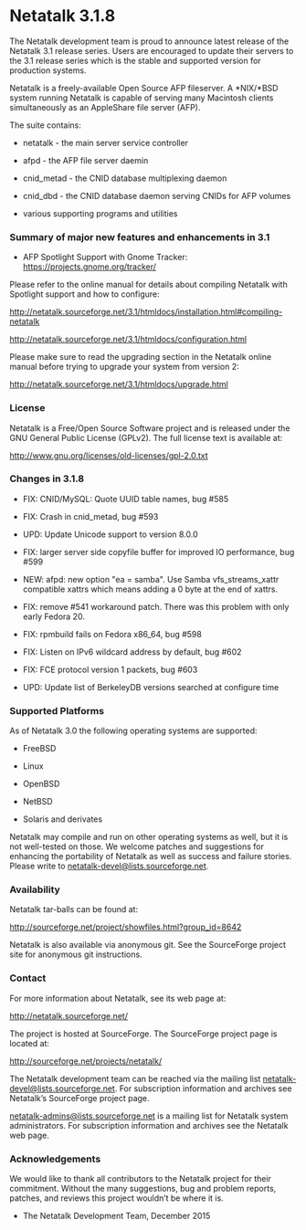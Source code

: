 # Netatalk 3.1.8

The Netatalk development team is proud to announce latest release of the
Netatalk 3.1 release series. Users are encouraged to update their
servers to the 3.1 release series which is the stable and supported
version for production systems.

Netatalk is a freely-available Open Source AFP fileserver. A \*NIX/\*BSD
system running Netatalk is capable of serving many Macintosh clients
simultaneously as an AppleShare file server (AFP).

The suite contains:

- netatalk - the main server service controller

- afpd - the AFP file server daemin

- cnid_metad - the CNID database multiplexing daemon

- cnid_dbd - the CNID database daemon serving CNIDs for AFP volumes

- various supporting programs and utilities

### Summary of major new features and enhancements in 3.1

- AFP Spotlight Support with Gnome Tracker:
  <https://projects.gnome.org/tracker/>

Please refer to the online manual for details about compiling Netatalk
with Spotlight support and how to configure:

<http://netatalk.sourceforge.net/3.1/htmldocs/installation.html#compiling-netatalk>

<http://netatalk.sourceforge.net/3.1/htmldocs/configuration.html>

Please make sure to read the upgrading section in the Netatalk online
manual before trying to upgrade your system from version 2:

<http://netatalk.sourceforge.net/3.1/htmldocs/upgrade.html>

### License

Netatalk is a Free/Open Source Software project and is released under
the GNU General Public License (GPLv2). The full license text is
available at:

<http://www.gnu.org/licenses/old-licenses/gpl-2.0.txt>

### Changes in 3.1.8

- FIX: CNID/MySQL: Quote UUID table names, bug \#585

- FIX: Crash in cnid_metad, bug \#593

- UPD: Update Unicode support to version 8.0.0

- FIX: larger server side copyfile buffer for improved IO performance,
  bug \#599

- NEW: afpd: new option "ea = samba". Use Samba vfs_streams_xattr
  compatible xattrs which means adding a 0 byte at the end of xattrs.

- FIX: remove \#541 workaround patch. There was this problem with only
  early Fedora 20.

- FIX: rpmbuild fails on Fedora x86_64, bug \#598

- FIX: Listen on IPv6 wildcard address by default, bug \#602

- FIX: FCE protocol version 1 packets, bug \#603

- UPD: Update list of BerkeleyDB versions searched at configure time

### Supported Platforms

As of Netatalk 3.0 the following operating systems are supported:

- FreeBSD

- Linux

- OpenBSD

- NetBSD

- Solaris and derivates

Netatalk may compile and run on other operating systems as well, but it
is not well-tested on those. We welcome patches and suggestions for
enhancing the portability of Netatalk as well as success and failure
stories. Please write to <netatalk-devel@lists.sourceforge.net>.

### Availability

Netatalk tar-balls can be found at:

<http://sourceforge.net/project/showfiles.html?group_id=8642>

Netatalk is also available via anonymous git. See the SourceForge
project site for anonymous git instructions.

### Contact

For more information about Netatalk, see its web page at:

<http://netatalk.sourceforge.net/>

The project is hosted at SourceForge. The SourceForge project page is
located at:

<http://sourceforge.net/projects/netatalk/>

The Netatalk development team can be reached via the mailing list
<netatalk-devel@lists.sourceforge.net>. For subscription information and
archives see Netatalk’s SourceForge project page.

<netatalk-admins@lists.sourceforge.net> is a mailing list for Netatalk
system administrators. For subscription information and archives see the
Netatalk web page.

### Acknowledgements

We would like to thank all contributors to the Netatalk project for
their commitment. Without the many suggestions, bug and problem reports,
patches, and reviews this project wouldn’t be where it is.

- The Netatalk Development Team, December 2015
